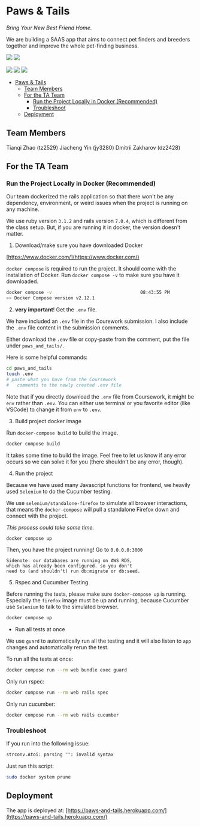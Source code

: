 # Paws & Tails

*Bring Your New Best Friend Home.*

We are building a SAAS app that aims to connect pet finders and breeders together and improve the whole pet-finding business.

![](https://img.shields.io/badge/ruby-3.1.2-informational) ![](https://img.shields.io/badge/rails-7.0.4-informational)

![](https://img.shields.io/badge/coverage-100%25-brightgreen) ![](https://img.shields.io/badge/build-passing-green) ![](https://img.shields.io/badge/tests-288%20passed-red)


<!-- @import "[TOC]" {cmd="toc" depthFrom=1 depthTo=6 orderedList=false} -->

<!-- code_chunk_output -->

- [Paws & Tails](#paws-tails)
  - [Team Members](#team-members)
  - [For the TA Team](#for-the-ta-team)
    - [Run the Project Locally in Docker (Recommended)](#run-the-project-locally-in-docker-recommended)
    - [Troubleshoot](#troubleshoot)
  - [Deployment](#deployment)

<!-- /code_chunk_output -->


## Team Members

  Tianqi Zhao (tz2529)
	Jiacheng Yin (jy3280)
	Dmitrii Zakharov (dz2428)

## For the TA Team

### Run the Project Locally in Docker (Recommended)

Our team dockerized the rails application so that there won't be any dependency, environment, or weird issues when the project is running on any machine.

We use ruby version `3.1.2` and rails version `7.0.4`, which is different from the class setup. But, if you are running it in docker, the version doesn't matter.

1. Download/make sure you have downloaded Docker

[https://www.docker.com/](https://www.docker.com/)

`docker compose` is required to run the project. It should come with the installation of Docker. Run `docker compose -v` to make sure you have it downloaded.

```bash
docker compose -v                                 08:43:55 PM
>> Docker Compose version v2.12.1
```

2. **very important**! Get the `.env` file.

We have included an `.env` file in the Courework submission. I also include the `.env` file content in the submission comments.

Either download the `.env` file or copy-paste from the comment, put the file under `paws_and_tails/`.

Here is some helpful commands:

```bash 
cd paws_and_tails
touch .env
# paste what you have from the Coursework 
#   comments to the newly created .env file
```

Note that if you directly download the `.env` file from Coursework, it might be `env` rather than `.env`. You can either use terminal or you favorite editor (like VSCode) to change it from `env` to `.env`.

3. Build project docker image

Run `docker-compose build` to build the image.

```bash
docker compose build
```

It takes some time to build the image. Feel free to let us know if any error occurs so we can solve it for you (there shouldn't be any error, though).

4. Run the project

Because we have used many Javascript functions for frontend, we heavily used `Selenium` to do the Cucumber testing. 

We use `selenium/standalone-firefox` to simulate all browser interactions, that means the `docker-compose` will pull a standalone Firefox down and connect with the project. 

*This process could take some time.*

```bash 
docker compose up
```

Then, you have the project running! Go to `0.0.0.0:3000`

    Sidenote: our databases are running on AWS RDS,
    which has already been configured. so you don't 
    need to (and shouldn't) run db:migrate or db:seed.

5. Rspec and Cucumber Testing

Before running the tests, please make sure `docker-compose up` is running. Especially the `firefox` image must be up and running, because Cucumber use `Selenium` to talk to the simulated browser.

```bash
docker compose up
```

- Run all tests at once

We use `guard` to automatically run all the testing and it will also listen to `app` changes and automatically rerun the test.

To run all the tests at once:

```bash 
docker compose run --rm web bundle exec guard
```

Only run rspec:

```bash 
docker compose run --rm web rails spec
```

Only run cucumber:

```bash 
docker compose run --rm web rails cucumber
```

### Troubleshoot

If you run into the following issue:

```bash
strconv.Atoi: parsing "": invalid syntax
```

Just run this script:

```bash
sudo docker system prune
```

## Deployment

The app is deployed at: [https://paws-and-tails.herokuapp.com/](https://paws-and-tails.herokuapp.com/)